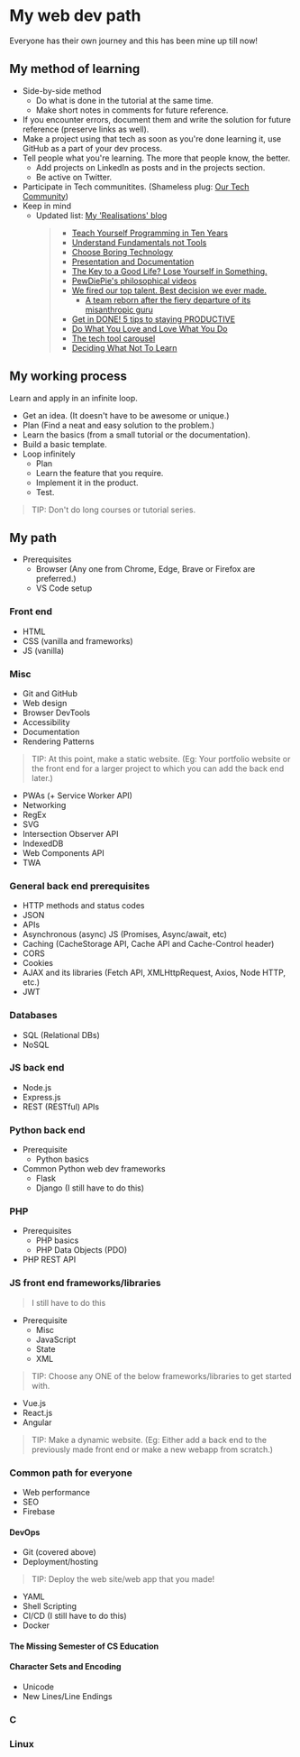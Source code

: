 # My web dev path

Everyone has their own journey and this has been mine up till now!

## My method of learning

-   Side-by-side method
    -   Do what is done in the tutorial at the same time.
    -   Make short notes in comments for future reference.
-   If you encounter errors, document them and write the solution for future reference (preserve links as well).
-   Make a project using that tech as soon as you're done learning it, use GitHub as a part of your dev process.
-   Tell people what you're learning. The more that people know, the better.
    -   Add projects on LinkedIn as posts and in the projects section.
    -   Be active on Twitter.
-   Participate in Tech communitites. (Shameless plug: [Our Tech Community](https://ourtech.community))
-   Keep in mind
    -   Updated list: [My 'Realisations' blog](https://blog.harshkapadia.me/2022/realisations)
        > -   [Teach Yourself Programming in Ten Years](https://norvig.com/21-days.html)
        > -   [Understand Fundamentals not Tools](https://www.youtube.com/watch?v=AjNIlebLMRw)
        > -   [Choose Boring Technology](https://mcfunley.com/choose-boring-technology)
        > -   [Presentation and Documentation](https://undirected-graph.netlify.app/posts/presentation)
        > -   [The Key to a Good Life? Lose Yourself in Something.](https://getpocket.com/explore/item/the-key-to-a-good-life-lose-yourself-in-something)
        > -   [PewDiePie's philosophical videos](https://www.youtube.com/playlist?list=PLIDKFkBlUzOnbm0o8ktgoyz1OvrN8gFUA)
        > -   [We fired our top talent. Best decision we ever made.](https://www.freecodecamp.org/news/we-fired-our-top-talent-best-decision-we-ever-made-4c0a99728fde)
        >     -   [A team reborn after the fiery departure of its misanthropic guru](https://blog.solha.co/life-after-rick-our-team-reborn-after-the-fiery-departure-of-our-misanthropic-guru-b1fbaf3b8621)
        > -   [Get in DONE! 5 tips to staying PRODUCTIVE](https://www.youtube.com/watch?v=vY0ho6Ikyok)
        > -   [Do What You Love and Love What You Do](https://www.youtube.com/watch?v=DUfdhFngvuw)
        > -   [The tech tool carousel](https://andy-bell.co.uk/the-tech-tool-carousel)
        > -   [Deciding What Not To Learn](https://mastery.games/post/what-not-to-learn)

## My working process

Learn and apply in an infinite loop.

-   Get an idea. (It doesn't have to be awesome or unique.)
-   Plan (Find a neat and easy solution to the problem.)
-   Learn the basics (from a small tutorial or the documentation).
-   Build a basic template.
-   Loop infinitely
    -   Plan
    -   Learn the feature that you require.
    -   Implement it in the product.
    -   Test.

> TIP: Don't do long courses or tutorial series.

## My path

-   Prerequisites
    -   Browser (Any one from Chrome, Edge, Brave or Firefox are preferred.)
    -   VS Code setup

### Front end

-   HTML
-   CSS (vanilla and frameworks)
-   JS (vanilla)

### Misc

-   Git and GitHub
-   Web design
-   Browser DevTools
-   Accessibility
-   Documentation
-   Rendering Patterns

> TIP: At this point, make a static website. (Eg: Your portfolio website or the front end for a larger project to which you can add the back end later.)

-   PWAs (+ Service Worker API)
-   Networking
-   RegEx
-   SVG
-   Intersection Observer API
-   IndexedDB
-   Web Components API
-   TWA

### General back end prerequisites

-   HTTP methods and status codes
-   JSON
-   APIs
-   Asynchronous (async) JS (Promises, Async/await, etc)
-   Caching (CacheStorage API, Cache API and Cache-Control header)
-   CORS
-   Cookies
-   AJAX and its libraries (Fetch API, XMLHttpRequest, Axios, Node HTTP, etc.)
-   JWT

### Databases

-   SQL (Relational DBs)
-   NoSQL

### JS back end

-   Node.js
-   Express.js
-   REST (RESTful) APIs

### Python back end

-   Prerequisite
    -   Python basics
-   Common Python web dev frameworks
    -   Flask
    -   Django (I still have to do this)

### PHP

-   Prerequisites
    -   PHP basics
    -   PHP Data Objects (PDO)
-   PHP REST API

### JS front end frameworks/libraries

> I still have to do this

-   Prerequisite
    -   Misc
    -   JavaScript
    -   State
    -   XML

> TIP: Choose any ONE of the below frameworks/libraries to get started with.

-   Vue.js
-   React.js
-   Angular

> TIP: Make a dynamic website. (Eg: Either add a back end to the previously made front end or make a new webapp from scratch.)

### Common path for everyone

-   Web performance
-   SEO
-   Firebase

#### DevOps

-   Git (covered above)
-   Deployment/hosting

> TIP: Deploy the web site/web app that you made!

-   YAML
-   Shell Scripting
-   CI/CD (I still have to do this)
-   Docker

#### The Missing Semester of CS Education

#### Character Sets and Encoding

-   Unicode
-   New Lines/Line Endings

### C

### Linux

